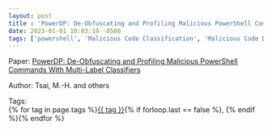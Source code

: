 ```yaml
---
layout: post
title : 'PowerDP: De-Obfuscating and Profiling Malicious PowerShell Commands With Multi-Label Classifiers'
date: 2023-01-01 10:03:19 -0500
tags: ['powershell', 'Malicious Code Classification', 'Malicious Code Deobfuscation', 'Deep Neural Network', 'Abstract Syntax Tree (AST)', 'Code metrics']
---
```

Paper: [PowerDP: De-Obfuscating and Profiling Malicious PowerShell Commands With Multi-Label Classifiers](https://ieeexplore.ieee.org/stamp/stamp.jsp?arnumber=9999441)

Author: Tsai, M.-H. and others




 Tags:  
        <span>{% for tag in page.tags %}<a href="/tags/#{{ tag | slugify }}">{{ tag }}</a>{% if forloop.last == false %}, {% endif %}{% endfor %}</span>
